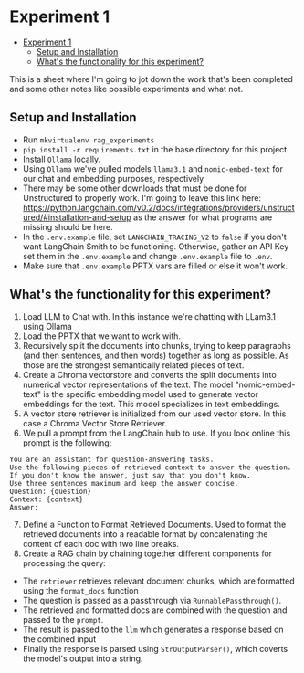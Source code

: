 # Experiment 1

<!--toc:start-->
- [Experiment 1](#experiment-1)
  - [Setup and Installation](#setup-and-installation)
  - [What's the functionality for this experiment?](#whats-the-functionality-for-this-experiment)
<!--toc:end-->

This is a sheet where I'm going to jot down the work that's been completed and
some other notes like possible experiments and what not.

## Setup and Installation

- Run `mkvirtualenv rag_experiments`
- `pip install -r requirements.txt` in the base directory for this project
- Install `Ollama` locally.
- Using `Ollama` we've pulled models `llama3.1` and `nomic-embed-text` for our
chat and embedding purposes, respectively
- There may be some other downloads that must be done for Unstructured to
properly work. I'm going to leave this link here: <https://python.langchain.com/v0.2/docs/integrations/providers/unstructured/#installation-and-setup>
as the answer for what programs are missing should be here.
- In the `.env.example` file, set `LANGCHAIN_TRACING_V2` to `false` if
you don't want LangChain Smith to be functioning. Otherwise, gather an API Key
set them in the `.env.example` and change `.env.example` file to `.env`.
- Make sure that `.env.example` PPTX vars are filled or else it won't work.

## What's the functionality for this experiment?

1. Load LLM to Chat with. In this instance we're chatting with LLam3.1 using Ollama
2. Load the PPTX that we want to work with.
3. Recursively split the documents into chunks, trying to keep paragraphs (and
then sentences, and then words) together as long as possible. As those are the
strongest semantically related pieces of text.
4. Create a Chroma vectorstore and converts the split documents into numerical
vector representations of the text. The model "nomic-embed-text" is the specific
embedding model used to generate vector embeddings for the text. This model
specializes in text embeddings.
5. A vector store retriever is initialized from our used vector store. In this case
a Chroma Vector Store Retriever.
6. We pull a prompt from the LangChain hub to use. If you look online
this prompt is the following:

```text
You are an assistant for question-answering tasks.
Use the following pieces of retrieved context to answer the question.
If you don't know the answer, just say that you don't know.
Use three sentences maximum and keep the answer concise.
Question: {question}
Context: {context}
Answer:

```

7. Define a Function to Format Retrieved Documents. Used to format the retrieved
documents into a readable format by concatenating the content of each doc
with two line breaks.
8. Create a RAG chain by chaining together different components for processing
the query:

- The `retriever` retrieves relevant document chunks, which are formatted using the `format_docs` function
- The question is passed as a passthrough via `RunnablePassthrough()`.
- The retrieved and formatted docs are combined with the question and passed
to the `prompt`.
- The result is passed to the `llm` which generates a response based on the
combined input
- Finally the response is parsed using `StrOutputParser()`, which coverts the model's
output into a string.
